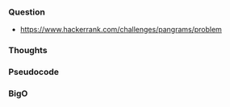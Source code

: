 ### Question
- https://www.hackerrank.com/challenges/pangrams/problem

### Thoughts

### Pseudocode

### BigO
